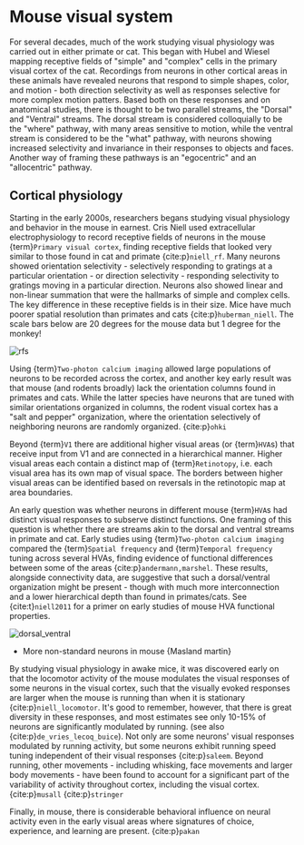 # Mouse visual system

For several decades, much of the work studying visual physiology was carried out
in either primate or cat. This began with Hubel and Wiesel mapping receptive
fields of "simple" and "complex" cells in the primary visual cortex of the cat.
Recordings from neurons in other cortical areas in these animals have revealed
neurons that respond to simple shapes, color, and motion - both direction
selectivity as well as responses selective for more complex motion patters.
Based both on these responses and on anatomical studies, there is thought to be
two parallel streams, the "Dorsal" and "Ventral" streams. The dorsal stream is
considered colloquially to be the "where" pathway, with many areas sensitive to
motion, while the ventral stream is considered to be the "what" pathway, with
neurons showing increased selectivity and invariance in their responses to
objects and faces. Another way of framing these pathways is an "egocentric" and
an "allocentric" pathway.

## Cortical physiology

Starting in the early 2000s, researchers begans studying visual physiology and
behavior in the mouse in earnest. Cris Niell used extracellular
electrophysiology to record receptive fields of neurons in the mouse
{term}`Primary visual cortex`, finding receptive fields that looked very similar
to those found in cat and primate {cite:p}`niell_rf`. Many neurons showed
orientation selectivity - selectively responding to gratings at a particular
orientation - or direction selectivity - responding selectivity to gratings
moving in a particular direction. Neurons also showed linear and non-linear
summation that were the hallmarks of simple and complex cells. The key
difference in these receptive fields is in their size. Mice have much poorer
spatial resolution than primates and cats {cite:p}`huberman_niell`. The scale
bars below are 20 degrees for the mouse data but 1 degree for the monkey!

![rfs](/resources/NiellHubermann_RFs.png)

Using {term}`Two-photon calcium imaging` allowed large populations of neurons to
be recorded across the cortex, and another key early result was that mouse (and
rodents broadly) lack the orientation columns found in primates and cats. While
the latter species have neurons that are tuned with similar orientations
organized in columns, the rodent visual cortex has a "salt and pepper"
organization, where the orientation selectively of neighboring neurons are
randomly organized. {cite:p}`ohki`

Beyond {term}`V1` there are additional higher visual areas (or {term}`HVA`s)
that receive input from V1 and are connected in a hierarchical manner. Higher
visual areas each contain a distinct map of {term}`Retinotopy`, i.e. each visual
area has its own map of visual space. The borders between higher visual areas
can be identified based on reversals in the retinotopic map at area boundaries.

An early question was whether neurons in different mouse {term}`HVA`s had distinct
visual responses to subserve distinct functions. One framing of this question is
whether there are streams akin to the dorsal and ventral streams in primate and
cat. Early studies using {term}`Two-photon calcium imaging` compared the
{term}`Spatial frequency` and {term}`Temporal frequency` tuning across several
HVAs, finding evidence of functional differences between some of the areas
{cite:p}`andermann,marshel`. These results, alongside connectivity data, are
suggestive that such a dorsal/ventral organization might be present - though
with much more interconnection and a lower hierarchical depth than found in
primates/cats. See {cite:t}`niell2011` for a primer on early studies of mouse
HVA functional properties.

![dorsal_ventral](/resources/Niell_visual_hierarchy.png)

- More non-standard neurons in mouse {Masland martin}

By studying visual physiology in awake mice, it was discovered early on that the
locomotor activity of the mouse modulates the visual responses of some neurons
in the visual cortex, such that the visually evoked responses are larger when
the mouse is running than when it is stationary {cite:p}`niell_locomotor`. It's
good to remember, however, that there is great diversity in these responses, and
most estimates see only 10-15% of neurons are significantly modulated by
running. (see also {cite:p}`de_vries_lecoq_buice`). Not only are some neurons'
visual responses modulated by running activity, but some neurons exhibit running
speed tuning independent of their visual responses {cite:p}`saleem`. Beyond
running, other movements - including whisking, face movements and larger body
movements - have been found to account for a significant part of the variability
of activity throughout cortex, including the visual cortex. {cite:p}`musall`
{cite:p}`stringer`

Finally, in mouse, there is considerable behavioral influence on neural activity
even in the early visual areas where signatures of choice, experience, and
learning are present. {cite:p}`pakan`
